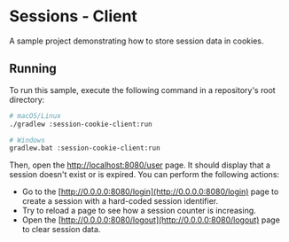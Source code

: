 # Sessions - Client
A sample project demonstrating how to store session data in cookies.

## Running
To run this sample, execute the following command in a repository's root directory:
```bash
# macOS/Linux
./gradlew :session-cookie-client:run

# Windows
gradlew.bat :session-cookie-client:run
```

Then, open the [http://localhost:8080/user](http://localhost:8080/user) page. It should display that a session doesn't exist or is expired. You can perform the following actions:
* Go to the [http://0.0.0.0:8080/login](http://0.0.0.0:8080/login) page to create a session with a hard-coded session identifier.
* Try to reload a page to see how a session counter is increasing.
* Open the [http://0.0.0.0:8080/logout](http://0.0.0.0:8080/logout) page to clear session data.